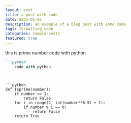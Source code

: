 ```yaml
---
layout: post
title: a post with code
date: 2025-01-05       
description: an example of a blog post with some code
tags: formatting code
categories: sample-posts
featured: true
---
```



this is prime number code with python

```markdown
```python
    code with python
```
```


```python
def Isprime(number):
    if number <= 1:
        return False
    for i in range(2, int(number**0.5) + 1):
        if number % i == 0:
            return False
    return True
```